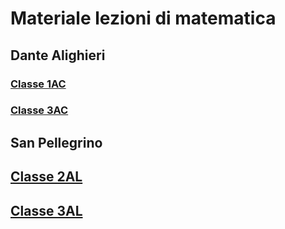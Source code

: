 # Materiale lezioni di matematica

## Dante Alighieri
### [Classe 1AC](https://barulli.notion.site/1-AC-A-S-2023-2024-2ba1398723254d26b8bd3f55709b59e2)
### [Classe 3AC](https://barulli.notion.site/3-AC-A-S-2023-2024-31990b37216b4f77bb7c0280ac7828fb)

## San Pellegrino
## [Classe 2AL](https://barulli.notion.site/2-AL-A-S-2023-2024-26e846006d9c46f2998476c157b24c7c)
## [Classe 3AL](https://barulli.notion.site/3-AL-A-S-2023-2024-226a430ddaf54d15b83d33cb19239b90)
